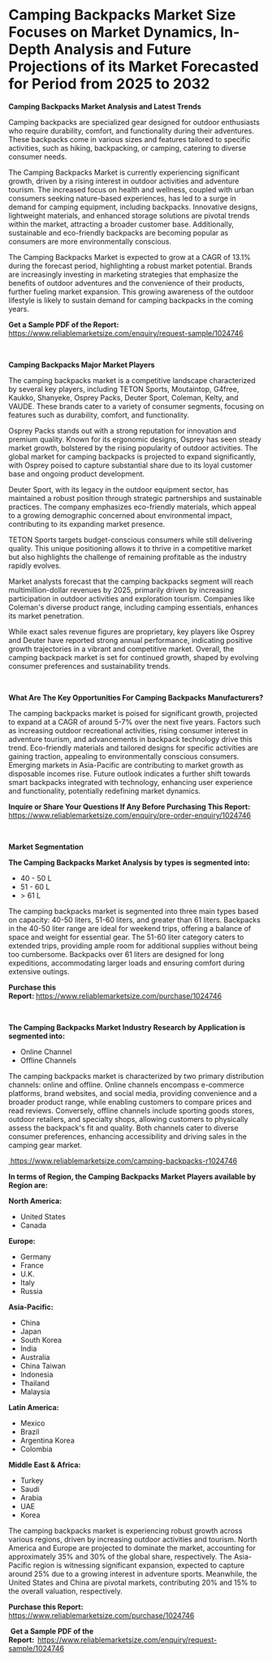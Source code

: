 <p><h1>Camping Backpacks Market Size Focuses on Market Dynamics, In-Depth Analysis and Future Projections of its Market Forecasted for Period from 2025 to 2032</h1></p><p><strong>Camping Backpacks Market Analysis and Latest Trends</strong></p>
<p><p>Camping backpacks are specialized gear designed for outdoor enthusiasts who require durability, comfort, and functionality during their adventures. These backpacks come in various sizes and features tailored to specific activities, such as hiking, backpacking, or camping, catering to diverse consumer needs. </p><p>The Camping Backpacks Market is currently experiencing significant growth, driven by a rising interest in outdoor activities and adventure tourism. The increased focus on health and wellness, coupled with urban consumers seeking nature-based experiences, has led to a surge in demand for camping equipment, including backpacks. Innovative designs, lightweight materials, and enhanced storage solutions are pivotal trends within the market, attracting a broader customer base. Additionally, sustainable and eco-friendly backpacks are becoming popular as consumers are more environmentally conscious. </p><p>The Camping Backpacks Market is expected to grow at a CAGR of 13.1% during the forecast period, highlighting a robust market potential. Brands are increasingly investing in marketing strategies that emphasize the benefits of outdoor adventures and the convenience of their products, further fueling market expansion. This growing awareness of the outdoor lifestyle is likely to sustain demand for camping backpacks in the coming years.</p></p>
<p><strong>Get a Sample PDF of the Report:&nbsp;</strong> <a href="https://www.reliablemarketsize.com/enquiry/request-sample/1024746?utm_campaign=3515&utm_medium=2&utm_source=Github&utm_content=ia&utm_term=17042025&utm_id=camping-backpacks">https://www.reliablemarketsize.com/enquiry/request-sample/1024746</a></p>
<p>&nbsp;</p>
<p><strong>Camping Backpacks Major Market Players</strong></p>
<p><p>The camping backpacks market is a competitive landscape characterized by several key players, including TETON Sports, Moutaintop, G4free, Kaukko, Shanyeke, Osprey Packs, Deuter Sport, Coleman, Kelty, and VAUDE. These brands cater to a variety of consumer segments, focusing on features such as durability, comfort, and functionality.</p><p>Osprey Packs stands out with a strong reputation for innovation and premium quality. Known for its ergonomic designs, Osprey has seen steady market growth, bolstered by the rising popularity of outdoor activities. The global market for camping backpacks is projected to expand significantly, with Osprey poised to capture substantial share due to its loyal customer base and ongoing product development.</p><p>Deuter Sport, with its legacy in the outdoor equipment sector, has maintained a robust position through strategic partnerships and sustainable practices. The company emphasizes eco-friendly materials, which appeal to a growing demographic concerned about environmental impact, contributing to its expanding market presence.</p><p>TETON Sports targets budget-conscious consumers while still delivering quality. This unique positioning allows it to thrive in a competitive market but also highlights the challenge of remaining profitable as the industry rapidly evolves.</p><p>Market analysts forecast that the camping backpacks segment will reach multimillion-dollar revenues by 2025, primarily driven by increasing participation in outdoor activities and exploration tourism. Companies like Coleman's diverse product range, including camping essentials, enhances its market penetration.</p><p>While exact sales revenue figures are proprietary, key players like Osprey and Deuter have reported strong annual performance, indicating positive growth trajectories in a vibrant and competitive market. Overall, the camping backpack market is set for continued growth, shaped by evolving consumer preferences and sustainability trends.</p></p>
<p>&nbsp;</p>
<p><strong>What Are The Key Opportunities For Camping Backpacks Manufacturers?</strong></p>
<p><p>The camping backpacks market is poised for significant growth, projected to expand at a CAGR of around 5-7% over the next five years. Factors such as increasing outdoor recreational activities, rising consumer interest in adventure tourism, and advancements in backpack technology drive this trend. Eco-friendly materials and tailored designs for specific activities are gaining traction, appealing to environmentally conscious consumers. Emerging markets in Asia-Pacific are contributing to market growth as disposable incomes rise. Future outlook indicates a further shift towards smart backpacks integrated with technology, enhancing user experience and functionality, potentially redefining market dynamics.</p></p>
<p><strong>Inquire or Share Your Questions If Any Before Purchasing This Report:</strong> <a href="https://www.reliablemarketsize.com/enquiry/pre-order-enquiry/1024746?utm_campaign=3515&utm_medium=2&utm_source=Github&utm_content=ia&utm_term=17042025&utm_id=camping-backpacks">https://www.reliablemarketsize.com/enquiry/pre-order-enquiry/1024746</a></p>
<p>&nbsp;</p>
<p><strong>Market Segmentation</strong></p>
<p><strong>The Camping Backpacks Market Analysis by types is segmented into:</strong></p>
<p><ul><li>40 - 50 L</li><li>51 - 60 L</li><li>> 61 L</li></ul></p>
<p><p>The camping backpacks market is segmented into three main types based on capacity: 40-50 liters, 51-60 liters, and greater than 61 liters. Backpacks in the 40-50 liter range are ideal for weekend trips, offering a balance of space and weight for essential gear. The 51-60 liter category caters to extended trips, providing ample room for additional supplies without being too cumbersome. Backpacks over 61 liters are designed for long expeditions, accommodating larger loads and ensuring comfort during extensive outings.</p></p>
<p><strong>Purchase this Report:&nbsp;</strong><a href="https://www.reliablemarketsize.com/purchase/1024746?utm_campaign=3515&utm_medium=2&utm_source=Github&utm_content=ia&utm_term=17042025&utm_id=camping-backpacks">https://www.reliablemarketsize.com/purchase/1024746</a></p>
<p>&nbsp;</p>
<p><strong>The Camping Backpacks Market Industry Research by Application is segmented into:</strong></p>
<p><ul><li>Online Channel</li><li>Offline Channels</li></ul></p>
<p><p>The camping backpacks market is characterized by two primary distribution channels: online and offline. Online channels encompass e-commerce platforms, brand websites, and social media, providing convenience and a broader product range, while enabling customers to compare prices and read reviews. Conversely, offline channels include sporting goods stores, outdoor retailers, and specialty shops, allowing customers to physically assess the backpack's fit and quality. Both channels cater to diverse consumer preferences, enhancing accessibility and driving sales in the camping gear market.</p></p>
<p><a href="https://www.reliablemarketsize.com/camping-backpacks-r1024746?utm_campaign=3515&utm_medium=2&utm_source=Github&utm_content=ia&utm_term=17042025&utm_id=camping-backpacks">&nbsp;https://www.reliablemarketsize.com/camping-backpacks-r1024746</a></p>
<p><strong>In terms of Region, the Camping Backpacks Market Players available by Region are:</strong></p>
<p>
    <p> <strong> North America: </strong>
        <ul>
            <li>United States</li>
            <li>Canada</li>
        </ul>
        </p> 
    <p> <strong> Europe: </strong>
        <ul>
            <li>Germany</li>
            <li>France</li>
            <li>U.K.</li>
            <li>Italy</li>
            <li>Russia</li>
        </ul>
        </p> 
    <p> <strong> Asia-Pacific: </strong>
        <ul>
            <li>China</li>
            <li>Japan</li>
            <li>South Korea</li>
            <li>India</li>
            <li>Australia</li>
            <li>China Taiwan</li>
            <li>Indonesia</li>
            <li>Thailand</li>
            <li>Malaysia</li>
        </ul>
        </p> 
    <p> <strong> Latin America: </strong>
        <ul>
            <li>Mexico</li>
            <li>Brazil</li>
            <li>Argentina Korea</li>
            <li>Colombia</li>
        </ul>
        </p> 
    <p> <strong> Middle East & Africa: </strong>
        <ul>
            <li>Turkey</li>
            <li>Saudi</li>
            <li>Arabia</li>
            <li>UAE</li>
            <li>Korea</li>
        </ul>
    </p>
    </p>
<p><p>The camping backpacks market is experiencing robust growth across various regions, driven by increasing outdoor activities and tourism. North America and Europe are projected to dominate the market, accounting for approximately 35% and 30% of the global share, respectively. The Asia-Pacific region is witnessing significant expansion, expected to capture around 25% due to a growing interest in adventure sports. Meanwhile, the United States and China are pivotal markets, contributing 20% and 15% to the overall valuation, respectively.</p></p>
<p><strong>Purchase this Report: </strong><a href="https://www.reliablemarketsize.com/purchase/1024746?utm_campaign=3515&utm_medium=2&utm_source=Github&utm_content=ia&utm_term=17042025&utm_id=camping-backpacks">https://www.reliablemarketsize.com/purchase/1024746</a></p>
<p>&nbsp;<strong>Get a Sample PDF of the Report:&nbsp;&nbsp;</strong><a href="https://www.reliablemarketsize.com/enquiry/request-sample/1024746?utm_campaign=3515&utm_medium=2&utm_source=Github&utm_content=ia&utm_term=17042025&utm_id=camping-backpacks">https://www.reliablemarketsize.com/enquiry/request-sample/1024746</a></p>
<p><strong></strong></p>
<p><p></p><p></p><p></p></p>